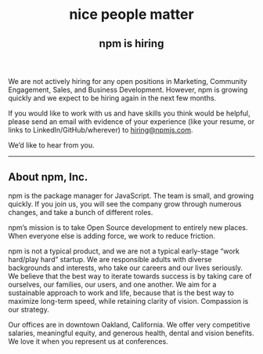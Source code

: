 <!--
title: Job listings &mdash; Marketing &amp; Revenue Growth Jobs in Oakland, CA · npm
-->


<header>
  <h1>nice people matter</h1>
  <h2>npm is hiring</h2>
</header>

We are not actively hiring for any open positions in Marketing, Community Engagement, Sales, and Business Development.   However, npm is growing quickly and we expect to be hiring again in the next few months.

If you would like to work with us and have skills you think would be helpful, please send an email with evidence of your experience (like your resume, or links to LinkedIn/GitHub/wherever) to hiring@npmjs.com.

We’d like to hear from you.

------------------------------

## About npm, Inc.
npm is the package manager for JavaScript. The team is small, and growing quickly. If you join us, you will see the company grow through numerous changes, and take a bunch of different roles.

npm’s mission is to take Open Source development to entirely new places. When everyone else is adding force, we work to reduce friction.

npm is not a typical product, and we are not a typical early-stage “work hard/play hard” startup. We are responsible adults with diverse backgrounds and interests, who take our careers and our lives seriously. We believe that the best way to iterate towards success is by taking care of ourselves, our families, our users, and one another. We aim for a sustainable approach to work and life, because that is the best way to maximize long-term speed, while retaining clarity of vision. Compassion is our strategy.

Our offices are in downtown Oakland, California. We offer very competitive salaries, meaningful equity, and generous health, dental and vision benefits. We love it when you represent us at conferences.


